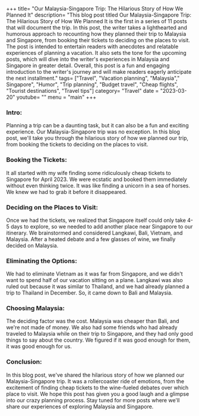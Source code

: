 +++
title= "Our Malaysia-Singapore Trip: The Hilarious Story of How We Planned It"
description= "This blog post titled Our Malaysia-Singapore Trip: The Hilarious Story of How We Planned It is the first in a series of 11 posts that will document the trip. In this post, the writer takes a lighthearted and humorous approach to recounting how they planned their trip to Malaysia and Singapore, from booking their tickets to deciding on the places to visit. The post is intended to entertain readers with anecdotes and relatable experiences of planning a vacation. It also sets the tone for the upcoming posts, which will dive into the writer's experiences in Malaysia and Singapore in greater detail. Overall, this post is a fun and engaging introduction to the writer's journey and will make readers eagerly anticipate the next installment."
tags= ["Travel", "Vacation planning", "Malaysia"," Singapore", "Humor", "Trip planning", "Budget travel", "Cheap flights", "Tourist destinations", "Travel tips"]
category= "Travel"
date = "2023-03-20"
youtube= ""
menu = "main"
+++

### Intro:
Planning a trip can be a daunting task, but it can also be a fun and exciting experience. Our Malaysia-Singapore trip was no exception. In this blog post, we'll take you through the hilarious story of how we planned our trip, from booking the tickets to deciding on the places to visit.

### Booking the Tickets:
It all started with my wife finding some ridiculously cheap tickets to Singapore for April 2023. We were ecstatic and booked them immediately without even thinking twice. It was like finding a unicorn in a sea of horses. We knew we had to grab it before it disappeared.

### Deciding on the Places to Visit:
Once we had the tickets, we realized that Singapore itself could only take 4-5 days to explore, so we needed to add another place near Singapore to our itinerary. We brainstormed and considered Langkawi, Bali, Vietnam, and Malaysia. After a heated debate and a few glasses of wine, we finally decided on Malaysia.

### Eliminating the Options:
We had to eliminate Vietnam as it was far from Singapore, and we didn't want to spend half of our vacation sitting on a plane. Langkawi was also ruled out because it was similar to Thailand, and we had already planned a trip to Thailand in December. So, it came down to Bali and Malaysia.

### Choosing Malaysia:
The deciding factor was the cost. Malaysia was cheaper than Bali, and we're not made of money. We also had some friends who had already traveled to Malaysia while on their trip to Singapore, and they had only good things to say about the country. We figured if it was good enough for them, it was good enough for us.

### Conclusion:
In this blog post, we've shared the hilarious story of how we planned our Malaysia-Singapore trip. It was a rollercoaster ride of emotions, from the excitement of finding cheap tickets to the wine-fueled debates over which place to visit. We hope this post has given you a good laugh and a glimpse into our crazy planning process. Stay tuned for more posts where we'll share our experiences of exploring Malaysia and Singapore.


